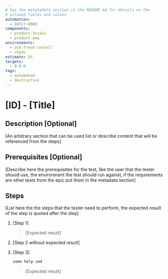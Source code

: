 ```yaml
---
# See the metatadata section in the README.md for details on the
# allowed fields and values
automation:
  - INTLY-0000
components:
  - product-3scale
  - product-amq
environemnts:
  - osd-fresh-install
  - rhpds
estimate: 1h
targets:
  - 0.0.0
tags:
  - automated
  - destructive
---
```


# [ID] - [Title]

## Description [Optional]

[An arbitrary section that can be used list or describe content that will be referenced from the steps]

## Prerequisites [Optional]

[Describe here the prerequisites for the test, like the user that the tester should use, the environment the test should run against, if the requirements are other tests from the epic put them in the metadata section]

## Steps

[List here the the steps that the tester need to perform, the expected result of the step is quoted after the step]

1. [Step 1]

   > [Expected result]

2. [Step 2 without expected result]

3. [Step 3]

   ```bash
   some help cmd
   ```

   > [Expected result]
